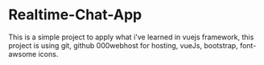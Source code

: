 # Realtime-Chat-App
This is a simple project to apply what i've learned in vuejs framework, this project is using git, github 000webhost for hosting, vueJs, bootstrap, font-awsome icons.
